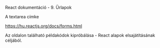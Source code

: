 React dokumentáció - 9. Űrlapok

A textarea címke

https://hu.reactjs.org/docs/forms.html

Az oldalon található példakódok kipróbálása - React alapok elsajátításának céljából.